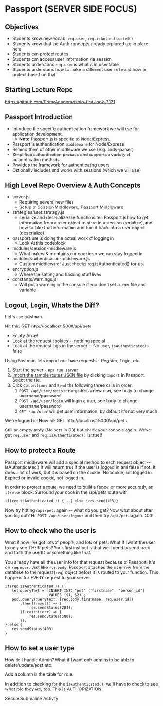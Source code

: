 # Passport (SERVER SIDE FOCUS)

## Objectives

- Students know new vocab: `req.user`, `req.isAuthenticated()`
- Students know that the Auth concepts already explored are in place here
- Students can protect routes
- Students can access user information via session
- Students understand `req.user` is what is in user table
- Students understand how to make a different user `role` and how to protect based on that



## Starting Lecture Repo

https://github.com/PrimeAcademy/solo-first-look-2021

## Passport Introduction

* Introduce the specific authentication framework we will use for application development.
    - **Note** Passport.js is specific to Node/Express.
* Passport is authentication `middleware` for Node/Express
* Remind them of other middleware we use (e.g. body-parser)
* Simplifies authentication process and supports a variety of authentication methods
* Provides the framework for authenticating users
* Optionally includes and works with sessions (which we will use)


## High Level Repo Overview & Auth Concepts

- server.js
  - Requiring several new files
  - Setup of Session Middleware, Passport Middleware
- strategies/user.strategy.js
  - serialize and deserialize the functions tell Passport.js how to get information from a user object to store in a session (serialize), and how to take that information and turn it back into a user object (deserialize).
 - passport.use is doing the actual work of logging in
    - Look At this codeblock
- modules/session-middleware.js
  - What makes & maintains our cookie so we can stay logged in
- modules/authentication-middleware.js
  - Custom middleware! Just checks req.isAuthenticated() for us.
 - encryption.js
   - Where the salting and hashing stuff lives
- constants/warnings.js
  - Will put a warning in the console if you don't set a .env file and variable
  
## Logout, Login, Whats the Diff?
Let's use postman.

Hit this: GET http://localhost:5000/api/pets

- Empty Array!
- Look at the request cookies -- nothing special
- Look at the request logs in the server -- No `user`, `isAuthenticated` is false

Using Postman, lets import our base requests - Register, Login, etc. 
1. Start the server - `npm run server`
2. [Import the sample routes JSON file](./PostmanPrimeSoloRoutes.json) by clicking `Import` in Passport. Select the file.
3. Click `Collections` and `Send` the following three calls in order:
    1. `POST /api/user/register` registers a new user, see body to change username/password
    2. `POST /api/user/login` will login a user, see body to change username/password
    3. `GET /api/user` will get user information, by default it's not very much

We're logged in!
Now hit: GET http://localhost:5000/api/pets

Still an empty array (No pets in DB) but check your console again. We've got `req.user` and `req.isAuthenticated()` is true!!
 

## How to protect a Route

Passport middleware will add a special method to each request object -- isAuthenticated()
It will return true if the user is logged in and false if not. It does a lot of work, but it is based on the cookie.
No cookie, not logged in. 
Expired or invalid cookie, not logged in.


In order to protect a route, we need to build a fence, or more accuratly, an `if/else` block. Surround your code in the /api/pets route with:
```
if(req.isAuthenticated()) {...} else {res.send(403)}
```

Now try hitting `/api/pets` again -- what do you get? Now what about after you log out? 
Hit `POST /api/user/logout` and then try `/api/pets` again. 403!


## How to check who the user is

What if now I've got lots of people, and lots of pets. What if I want the user to only see THEIR pets? Your first instinct is that we'll need to send back and forth the userID or something like that. 

You already have all the user info for that request because of Passport! It's on `req.user`. Just like `req.body`. Passport attaches the user row from the database to the request (`req`) object before it is routed to your function. This happens for EVERY request to your server.
 
 ```
 if(req.isAuthenticated()) {
    let queryText = `INSERT INTO "pet" ("firstname", "person_id") 
                     VALUES ($1, $2)`;    
    pool.query(queryText, [req.body.firstname, req.user.id])
        .then((result) => {
            res.sendStatus(201);
        }).catch((err) => {
            res.sendStatus(500);
        });
} else {
    res.sendStatus(403);
}
```

## How to set a user type

How do I handle Admin? What if I want only admins to be able to delete/update/post etc.

Add a column in the table for role. 

In addition to checking for the `isAuthenticated()`, we'll have to check to see what role they are, too. This is AUTHORIZATION! 


Secure Submarine Activity
